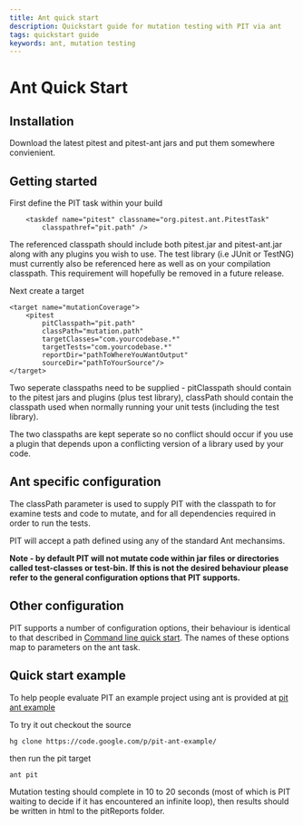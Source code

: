```yaml
---
title: Ant quick start
description: Quickstart guide for mutation testing with PIT via ant
tags: quickstart guide
keywords: ant, mutation testing
---
```


# Ant Quick Start

## Installation

Download the latest pitest and pitest-ant jars and put them somewhere convienient.

## Getting started

First define the PIT task within your build

```(xlm)
    <taskdef name="pitest" classname="org.pitest.ant.PitestTask"
        classpathref="pit.path" />
```

The referenced classpath should include both pitest.jar and pitest-ant.jar along with any plugins you wish to use. The test library (i.e JUnit or TestNG) must currently also be referenced here as well as on your compilation classpath. This requirement will hopefully be removed in a future release.

Next create a target

```(xml)
<target name="mutationCoverage">
    <pitest
        pitClasspath="pit.path"
        classPath="mutation.path"
        targetClasses="com.yourcodebase.*"
        targetTests="com.yourcodebase.*"
        reportDir="pathToWhereYouWantOutput"
        sourceDir="pathToYourSource"/>
</target>
```

Two seperate classpaths need to be supplied - pitClasspath should contain to the pitest jars and plugins (plus test library), classPath should contain the classpath used when normally running your unit tests (including the test library).

The two classpaths are kept seperate so no conflict should occur if you use a plugin that depends upon a conflicting version of a library used by your code.

## Ant specific configuration

The classPath parameter is used to supply PIT with the classpath to for examine tests and code to mutate, and for all dependencies required in order to run the tests.

PIT will accept a path defined using any of the standard Ant mechansims.

**Note - by default PIT will not mutate code within jar files or directories called test-classes or test-bin. If this is not the desired behaviour please refer to the general configuration options that PIT supports.**

## Other configuration

PIT supports a number of configuration options, their behaviour is identical to that described in [Command line quick start](/quickstart/commandline "Command line quick start"). The names of these options map to parameters on the ant task.

## Quick start example

To help people evaluate PIT an example project using ant is provided at [pit ant example](http://code.google.com/p/pit-ant-example/)

To try it out checkout the source

```(bash)
hg clone https://code.google.com/p/pit-ant-example/
```

then run the pit target

```(bash)
ant pit
```

Mutation testing should complete in 10 to 20 seconds (most of which is PIT waiting to decide if it has encountered an infinite loop), then results should be
written in html to the pitReports folder.
